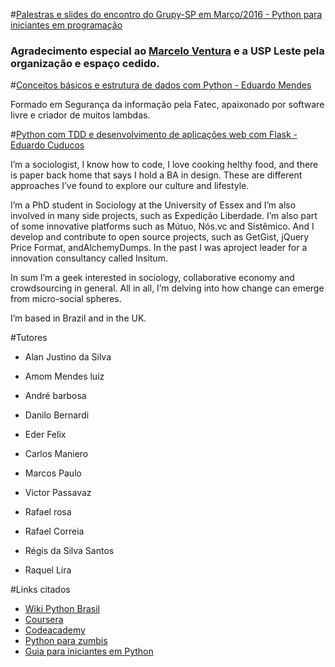 #[Palestras e slides do encontro do Grupy-SP em Março/2016 - Python para iniciantes em programação](http://www.meetup.com/pt-BR/Grupy-SP/events/228437612/)

### Agradecimento especial ao [Marcelo Ventura](http://www.meetup.com/Grupy-SP/members/196998099/?_locale=pt-BR) e a USP Leste pela organização e espaço cedido.

#[Conceitos básicos e estrutura de dados com Python - Eduardo Mendes](https://docs.google.com/presentation/d/15Pzujvuv02mGd1IfAk0D-TDmIxRqq6N2hRzmKF7Gn0I/edit?usp=sharing)

Formado em Segurança da informação pela Fatec, apaixonado por software livre e criador de muitos lambdas. 

#[Python com TDD e desenvolvimento de aplicações web com Flask - Eduardo Cuducos](http://pythonclub.com.br/tdd-com-python-e-flask.html)

I’m a sociologist, I know how to code, I love cooking helthy food, and there is paper back home that says I hold a BA in design. These are different approaches I’ve found to explore our culture and lifestyle.

I’m a PhD student in Sociology at the University of Essex and I’m also involved in many side projects, such as Expedição Liberdade. I’m also part of some innovative platforms such as Mútuo, Nós.vc and Sistêmico. And I develop and contribute to open source projects, such as GetGist, jQuery Price Format, andAlchemyDumps. In the past I was aproject leader for a innovation consultancy called Insitum.

In sum I’m a geek interested in sociology, collaborative economy and crowdsourcing in general. All in all, I’m delving into how change can emerge from micro-social spheres.

I’m based in Brazil and in the UK.

#Tutores

- Alan Justino da Silva 

- Amom Mendes luiz 

- André barbosa

- Danilo Bernardi

- Eder Felix 

- Carlos Maniero 

- Marcos Paulo

- Victor Passavaz

- Rafael rosa 

- Rafael Correia 

- Régis da Silva Santos

- Raquel Lira 

#Links citados

- [Wiki Python Brasil](http://wiki.python.org.br/)
- [Coursera](https://www.coursera.org/courses?query=python)
- [Codeacademy](https://www.codecademy.com/pt-BR/learn/python)
- [Python para zumbis](http://pycursos.com/python-para-zumbis/)
- [Guia para iniciantes em Python](https://ericstk.wordpress.com/2015/02/16/guia-para-iniciantes-a-programacao-em-python/)